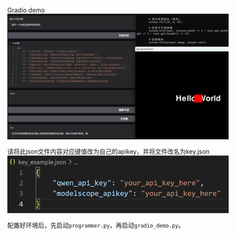 

Gradio demo
![](./assets/gradio_demo.png)

请将此json文件内容对应键值改为自己的apikey，并将文件改名为key.json
![](./assets/key_example.png)

配置好环境后，先启动`programmer.py`，再启动`gradio_demo.py`。